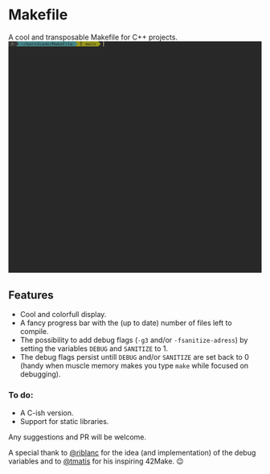 # Makefile
A cool and transposable Makefile for C++ projects.
![](https://github.com/rotrojan/Makefile/blob/main/demo.gif)
## Features
- Cool and colorfull display.
- A fancy progress bar with the (up to date) number of files left to compile.
- The possibility to add debug flags (`-g3` and/or `-fsanitize-adress`) by setting the variables `DEBUG` and `SANITIZE` to 1.
- The debug flags persist untill `DEBUG` and/or `SANITIZE` are set back to 0 (handy when muscle memory makes you type `make` while focused on debugging).

### To do:
- A C-ish version.
- Support for static libraries.

Any suggestions and PR will be welcome.

A special thank to [@riblanc](http://www.gitlab.com/riblanc) for the idea (and implementation) of the debug variables and to [@tmatis](https://www.github.com/tmatis) for his inspiring 42Make. 😉 
